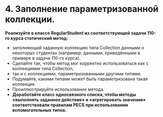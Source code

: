 # 4. Заполнение параметризованной коллекции.
**Реализуйте в классе RegularStudent из соответствующей задачи 110-го курса статический метод:**
* заполняющий  заданную  коллекцию типа Collection<RegularStudent> данными  о некоторых студентах (например: данными, приведёнными в примере в задаче 110-го курса).
* Сделайте  так,  чтобы  метод  мог  корректно  использоваться  как  с  коллекциями типа Сollection<RegularStudent>,
* так и с коллекциями, параметризованными другими типами.
* Подумайте, какими типами может быть параметризована такая коллекция.
* Проиллюстрируйте использование метода.
* **Доработайте класс односвязного списка, чтобы методы «выполнять заданное действие» и «агрегировать значения» соответствовали правилам PECS при использовании вспомогательных типов.**
